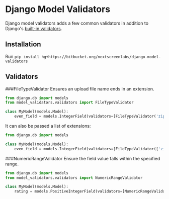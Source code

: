 Django Model Validators
=======================

Django model validators adds a few common validators in addition to Django's [built-in validators](https://docs.djangoproject.com/en/dev/ref/validators/).

Installation
------------

Run `pip install hg+https://bitbucket.org/nextscreenlabs/django-model-validators`

Validators
----------

###FileTypeValidator
Ensures an upload file name ends in an extension.

```python
from django.db import models
from model_validators.validators import FileTypeValidator

class MyModel(models.Model):
    even_field = models.IntegerField(validators=[FileTypeValidator('zip')])
```

It can also be passed a list of extensions:

```python
from django.db import models

class MyModel(models.Model):
    even_field = models.IntegerField(validators=[FileTypeValidator(['zip', 'txt', 'pdf'])])
```

###NumericRangeValidator
Ensure the field value falls within the specified range.

```python
from django.db import models
from model_validators.validators import NumericRangeValidator

class MyModel(models.Model):
    rating = models.PositiveIntegerField(validators=[NumericRangeValidator(1, 10)])
```
